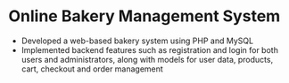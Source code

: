 # Online Bakery Management System
- Developed a web-based bakery system using PHP and MySQL
- Implemented backend features such as registration and login for both users and administrators, along with models for user data, products, cart, checkout and order management
